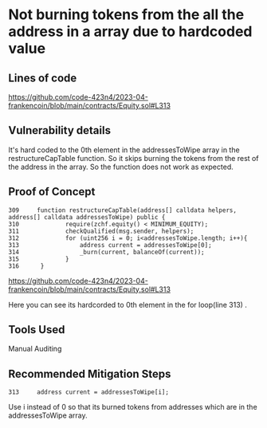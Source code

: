 # Not burning tokens from the all the address in a array due to hardcoded value

## Lines of code

https://github.com/code-423n4/2023-04-frankencoin/blob/main/contracts/Equity.sol#L313


## Vulnerability details

It's hard coded to the 0th element in the addressesToWipe array in the restructureCapTable function. So it skips burning the tokens
from the rest of the address in the array. So the function does not work as expected.

## Proof of Concept
``` solidity 
309     function restructureCapTable(address[] calldata helpers, address[] calldata addressesToWipe) public {
310             require(zchf.equity() < MINIMUM_EQUITY);
311             checkQualified(msg.sender, helpers);
312             for (uint256 i = 0; i<addressesToWipe.length; i++){
313                 address current = addressesToWipe[0];
314                 _burn(current, balanceOf(current));
315             }
316      }
```
https://github.com/code-423n4/2023-04-frankencoin/blob/main/contracts/Equity.sol#L313

Here you can see its hardcorded to 0th element in the for loop(line 313) .

## Tools Used
Manual Auditing

## Recommended Mitigation Steps
``` solidity
313     address current = addressesToWipe[i]; 
```

Use i instead of 0 so that its burned tokens from addresses which are in the addressesToWipe array.
